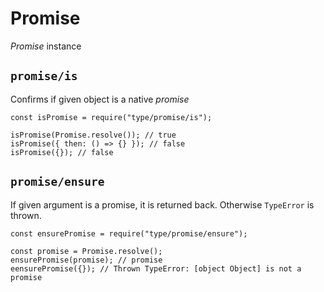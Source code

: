 <h1 id="promise">Promise</h1>

<p><em>Promise</em> instance</p>

<h2 id="%60promise%2Fis%60"><code>promise/is</code></h2>

<p>Confirms if given object is a native <em>promise</em></p>

<pre><code class="javascript">const isPromise = require("type/promise/is");

isPromise(Promise.resolve()); // true
isPromise({ then: () =&gt; {} }); // false
isPromise({}); // false
</code></pre>

<h2 id="%60promise%2Fensure%60"><code>promise/ensure</code></h2>

<p>If given argument is a promise, it is returned back. Otherwise <code>TypeError</code> is thrown.</p>

<pre><code class="javascript">const ensurePromise = require("type/promise/ensure");

const promise = Promise.resolve();
ensurePromise(promise); // promise
eensurePromise({}); // Thrown TypeError: [object Object] is not a promise
</code></pre>
